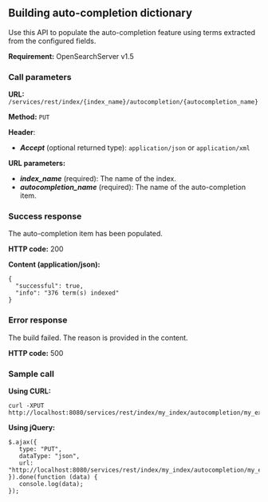 ## Building auto-completion dictionary

Use this API to populate the auto-completion feature using terms extracted from the configured fields.

**Requirement:** OpenSearchServer v1.5

### Call parameters

**URL:** ```/services/rest/index/{index_name}/autocompletion/{autocompletion_name}```

**Method:** ```PUT```

**Header**:
- _**Accept**_ (optional returned type): ```application/json``` or ```application/xml```

**URL parameters:**
- _**index_name**_ (required): The name of the index.
- _**autocompletion_name**_ (required): The name of the auto-completion item.

### Success response
The auto-completion item has been populated.

**HTTP code:**
200

**Content (application/json):**

    {
      "successful": true,
      "info": "376 term(s) indexed"
    }
    

### Error response

The build failed. The reason is provided in the content.

**HTTP code:**
500

### Sample call

**Using CURL:**
    
    curl -XPUT http://localhost:8080/services/rest/index/my_index/autocompletion/my_expressions
    

**Using jQuery:**

    $.ajax({ 
       type: "PUT",
       dataType: "json",
       url: "http://localhost:8080/services/rest/index/my_index/autocompletion/my_expressions"
    }).done(function (data) {
       console.log(data);
    });
